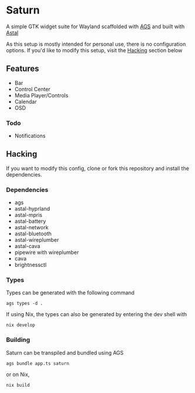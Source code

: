 # Saturn

A simple GTK widget suite for Wayland scaffolded with [AGS](https://github.com/aylur/ags) and built with [Astal](https://github.com/aylur/astal)

As this setup is mostly intended for personal use, there is no configuration options. If you'd like to modify this setup, visit the [Hacking](#hacking) section below


## Features
* Bar
* Control Center
* Media Player/Controls
* Calendar
* OSD

### Todo
* Notifications

## Hacking

If you want to modify this config, clone or fork this repository and install the dependencies.

### Dependencies
* ags
* astal-hyprland
* astal-mpris
* astal-battery
* astal-network
* astal-bluetooth
* astal-wireplumber
* astal-cava
* pipewire with wireplumber
* cava
* brightnessctl

### Types
Types can be generated with the following command
```
ags types -d .
```

If using Nix, the types can also be generated by entering the dev shell with
```
nix develop
```

### Building
 Saturn can be transpiled and bundled using AGS
 ```
 ags bundle app.ts saturn
 ```
 or on Nix,
 ```
nix build
 ```

